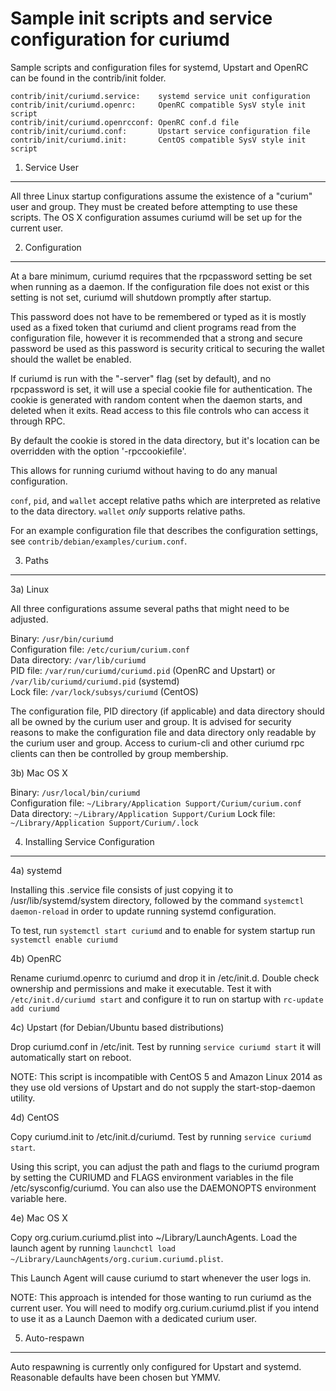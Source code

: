 Sample init scripts and service configuration for curiumd
==========================================================

Sample scripts and configuration files for systemd, Upstart and OpenRC
can be found in the contrib/init folder.

    contrib/init/curiumd.service:    systemd service unit configuration
    contrib/init/curiumd.openrc:     OpenRC compatible SysV style init script
    contrib/init/curiumd.openrcconf: OpenRC conf.d file
    contrib/init/curiumd.conf:       Upstart service configuration file
    contrib/init/curiumd.init:       CentOS compatible SysV style init script

1. Service User
---------------------------------

All three Linux startup configurations assume the existence of a "curium" user
and group.  They must be created before attempting to use these scripts.
The OS X configuration assumes curiumd will be set up for the current user.

2. Configuration
---------------------------------

At a bare minimum, curiumd requires that the rpcpassword setting be set
when running as a daemon.  If the configuration file does not exist or this
setting is not set, curiumd will shutdown promptly after startup.

This password does not have to be remembered or typed as it is mostly used
as a fixed token that curiumd and client programs read from the configuration
file, however it is recommended that a strong and secure password be used
as this password is security critical to securing the wallet should the
wallet be enabled.

If curiumd is run with the "-server" flag (set by default), and no rpcpassword is set,
it will use a special cookie file for authentication. The cookie is generated with random
content when the daemon starts, and deleted when it exits. Read access to this file
controls who can access it through RPC.

By default the cookie is stored in the data directory, but it's location can be overridden
with the option '-rpccookiefile'.

This allows for running curiumd without having to do any manual configuration.

`conf`, `pid`, and `wallet` accept relative paths which are interpreted as
relative to the data directory. `wallet` *only* supports relative paths.

For an example configuration file that describes the configuration settings,
see `contrib/debian/examples/curium.conf`.

3. Paths
---------------------------------

3a) Linux

All three configurations assume several paths that might need to be adjusted.

Binary:              `/usr/bin/curiumd`  
Configuration file:  `/etc/curium/curium.conf`  
Data directory:      `/var/lib/curiumd`  
PID file:            `/var/run/curiumd/curiumd.pid` (OpenRC and Upstart) or `/var/lib/curiumd/curiumd.pid` (systemd)  
Lock file:           `/var/lock/subsys/curiumd` (CentOS)  

The configuration file, PID directory (if applicable) and data directory
should all be owned by the curium user and group.  It is advised for security
reasons to make the configuration file and data directory only readable by the
curium user and group.  Access to curium-cli and other curiumd rpc clients
can then be controlled by group membership.

3b) Mac OS X

Binary:              `/usr/local/bin/curiumd`  
Configuration file:  `~/Library/Application Support/Curium/curium.conf`  
Data directory:      `~/Library/Application Support/Curium`
Lock file:           `~/Library/Application Support/Curium/.lock`

4. Installing Service Configuration
-----------------------------------

4a) systemd

Installing this .service file consists of just copying it to
/usr/lib/systemd/system directory, followed by the command
`systemctl daemon-reload` in order to update running systemd configuration.

To test, run `systemctl start curiumd` and to enable for system startup run
`systemctl enable curiumd`

4b) OpenRC

Rename curiumd.openrc to curiumd and drop it in /etc/init.d.  Double
check ownership and permissions and make it executable.  Test it with
`/etc/init.d/curiumd start` and configure it to run on startup with
`rc-update add curiumd`

4c) Upstart (for Debian/Ubuntu based distributions)

Drop curiumd.conf in /etc/init.  Test by running `service curiumd start`
it will automatically start on reboot.

NOTE: This script is incompatible with CentOS 5 and Amazon Linux 2014 as they
use old versions of Upstart and do not supply the start-stop-daemon utility.

4d) CentOS

Copy curiumd.init to /etc/init.d/curiumd. Test by running `service curiumd start`.

Using this script, you can adjust the path and flags to the curiumd program by
setting the CURIUMD and FLAGS environment variables in the file
/etc/sysconfig/curiumd. You can also use the DAEMONOPTS environment variable here.

4e) Mac OS X

Copy org.curium.curiumd.plist into ~/Library/LaunchAgents. Load the launch agent by
running `launchctl load ~/Library/LaunchAgents/org.curium.curiumd.plist`.

This Launch Agent will cause curiumd to start whenever the user logs in.

NOTE: This approach is intended for those wanting to run curiumd as the current user.
You will need to modify org.curium.curiumd.plist if you intend to use it as a
Launch Daemon with a dedicated curium user.

5. Auto-respawn
-----------------------------------

Auto respawning is currently only configured for Upstart and systemd.
Reasonable defaults have been chosen but YMMV.
